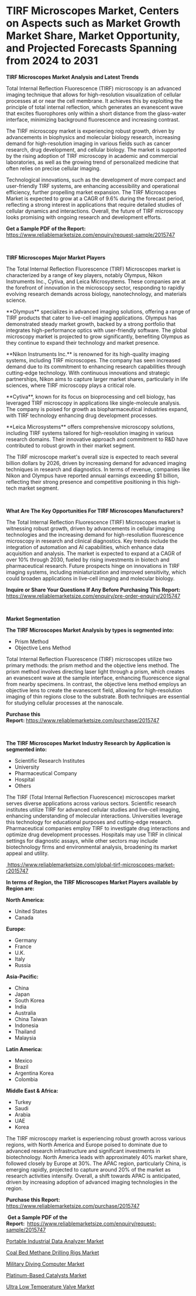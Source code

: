 <p><h1>TIRF Microscopes Market, Centers on Aspects such as Market Growth Market Share, Market Opportunity, and Projected Forecasts Spanning from 2024 to 2031</h1></p><p><strong>TIRF Microscopes Market Analysis and Latest Trends</strong></p>
<p><p>Total Internal Reflection Fluorescence (TIRF) microscopy is an advanced imaging technique that allows for high-resolution visualization of cellular processes at or near the cell membrane. It achieves this by exploiting the principle of total internal reflection, which generates an evanescent wave that excites fluorophores only within a short distance from the glass-water interface, minimizing background fluorescence and increasing contrast.</p><p>The TIRF microscopy market is experiencing robust growth, driven by advancements in biophysics and molecular biology research, increasing demand for high-resolution imaging in various fields such as cancer research, drug development, and cellular biology. The market is supported by the rising adoption of TIRF microscopy in academic and commercial laboratories, as well as the growing trend of personalized medicine that often relies on precise cellular imaging.</p><p>Technological innovations, such as the development of more compact and user-friendly TIRF systems, are enhancing accessibility and operational efficiency, further propelling market expansion. The TIRF Microscopes Market is expected to grow at a CAGR of 9.6% during the forecast period, reflecting a strong interest in applications that require detailed studies of cellular dynamics and interactions. Overall, the future of TIRF microscopy looks promising with ongoing research and development efforts.</p></p>
<p><strong>Get a Sample PDF of the Report:&nbsp;</strong> <a href="https://www.reliablemarketsize.com/enquiry/request-sample/2015747?utm_campaign=1105&utm_medium=2&utm_source=Github&utm_content=ia&utm_term=27102024&utm_id=tirf-microscopes">https://www.reliablemarketsize.com/enquiry/request-sample/2015747</a></p>
<p>&nbsp;</p>
<p><strong>TIRF Microscopes Major Market Players</strong></p>
<p><p>The Total Internal Reflection Fluorescence (TIRF) Microscopes market is characterized by a range of key players, notably Olympus, Nikon Instruments Inc., Cytiva, and Leica Microsystems. These companies are at the forefront of innovation in the microscopy sector, responding to rapidly evolving research demands across biology, nanotechnology, and materials science.</p><p>**Olympus** specializes in advanced imaging solutions, offering a range of TIRF products that cater to live-cell imaging applications. Olympus has demonstrated steady market growth, backed by a strong portfolio that integrates high-performance optics with user-friendly software. The global microscopy market is projected to grow significantly, benefiting Olympus as they continue to expand their technology and market presence.</p><p>**Nikon Instruments Inc.** is renowned for its high-quality imaging systems, including TIRF microscopes. The company has seen increased demand due to its commitment to enhancing research capabilities through cutting-edge technology. With continuous innovations and strategic partnerships, Nikon aims to capture larger market shares, particularly in life sciences, where TIRF microscopy plays a critical role.</p><p>**Cytiva**, known for its focus on bioprocessing and cell biology, has leveraged TIRF microscopy in applications like single-molecule analysis. The company is poised for growth as biopharmaceutical industries expand, with TIRF technology enhancing drug development processes.</p><p>**Leica Microsystems** offers comprehensive microscopy solutions, including TIRF systems tailored for high-resolution imaging in various research domains. Their innovative approach and commitment to R&D have contributed to robust growth in their market segment.</p><p>The TIRF microscope market's overall size is expected to reach several billion dollars by 2026, driven by increasing demand for advanced imaging techniques in research and diagnostics. In terms of revenue, companies like Nikon and Olympus have reported annual earnings exceeding $1 billion, reflecting their strong presence and competitive positioning in this high-tech market segment.</p></p>
<p>&nbsp;</p>
<p><strong>What Are The Key Opportunities For TIRF Microscopes Manufacturers?</strong></p>
<p><p>The Total Internal Reflection Fluorescence (TIRF) Microscopes market is witnessing robust growth, driven by advancements in cellular imaging technologies and the increasing demand for high-resolution fluorescence microscopy in research and clinical diagnostics. Key trends include the integration of automation and AI capabilities, which enhance data acquisition and analysis. The market is expected to expand at a CAGR of over 10% through 2030, fueled by rising investments in biotech and pharmaceutical research. Future prospects hinge on innovations in TIRF imaging systems, including miniaturization and improved sensitivity, which could broaden applications in live-cell imaging and molecular biology.</p></p>
<p><strong>Inquire or Share Your Questions If Any Before Purchasing This Report:</strong> <a href="https://www.reliablemarketsize.com/enquiry/pre-order-enquiry/2015747?utm_campaign=1105&utm_medium=2&utm_source=Github&utm_content=ia&utm_term=27102024&utm_id=tirf-microscopes">https://www.reliablemarketsize.com/enquiry/pre-order-enquiry/2015747</a></p>
<p>&nbsp;</p>
<p><strong>Market Segmentation</strong></p>
<p><strong>The TIRF Microscopes Market Analysis by types is segmented into:</strong></p>
<p><ul><li>Prism Method</li><li>Objective Lens Method</li></ul></p>
<p><p>Total Internal Reflection Fluorescence (TIRF) microscopes utilize two primary methods: the prism method and the objective lens method. The prism method involves directing laser light through a prism, which creates an evanescent wave at the sample interface, enhancing fluorescence signal from nearby specimens. In contrast, the objective lens method employs an objective lens to create the evanescent field, allowing for high-resolution imaging of thin regions close to the substrate. Both techniques are essential for studying cellular processes at the nanoscale.</p></p>
<p><strong>Purchase this Report:&nbsp;</strong><a href="https://www.reliablemarketsize.com/purchase/2015747?utm_campaign=1105&utm_medium=2&utm_source=Github&utm_content=ia&utm_term=27102024&utm_id=tirf-microscopes">https://www.reliablemarketsize.com/purchase/2015747</a></p>
<p>&nbsp;</p>
<p><strong>The TIRF Microscopes Market Industry Research by Application is segmented into:</strong></p>
<p><ul><li>Scientific Research Institutes</li><li>University</li><li>Pharmaceutical Company</li><li>Hospital</li><li>Others</li></ul></p>
<p><p>The TIRF (Total Internal Reflection Fluorescence) microscopes market serves diverse applications across various sectors. Scientific research institutes utilize TIRF for advanced cellular studies and live-cell imaging, enhancing understanding of molecular interactions. Universities leverage this technology for educational purposes and cutting-edge research. Pharmaceutical companies employ TIRF to investigate drug interactions and optimize drug development processes. Hospitals may use TIRF in clinical settings for diagnostic assays, while other sectors may include biotechnology firms and environmental analysis, broadening its market appeal and utility.</p></p>
<p><a href="https://www.reliablemarketsize.com/global-tirf-microscopes-market-r2015747?utm_campaign=1105&utm_medium=2&utm_source=Github&utm_content=ia&utm_term=27102024&utm_id=tirf-microscopes">&nbsp;https://www.reliablemarketsize.com/global-tirf-microscopes-market-r2015747</a></p>
<p><strong>In terms of Region, the TIRF Microscopes Market Players available by Region are:</strong></p>
<p>
    <p> <strong> North America: </strong>
        <ul>
            <li>United States</li>
            <li>Canada</li>
        </ul>
        </p> 
    <p> <strong> Europe: </strong>
        <ul>
            <li>Germany</li>
            <li>France</li>
            <li>U.K.</li>
            <li>Italy</li>
            <li>Russia</li>
        </ul>
        </p> 
    <p> <strong> Asia-Pacific: </strong>
        <ul>
            <li>China</li>
            <li>Japan</li>
            <li>South Korea</li>
            <li>India</li>
            <li>Australia</li>
            <li>China Taiwan</li>
            <li>Indonesia</li>
            <li>Thailand</li>
            <li>Malaysia</li>
        </ul>
        </p> 
    <p> <strong> Latin America: </strong>
        <ul>
            <li>Mexico</li>
            <li>Brazil</li>
            <li>Argentina Korea</li>
            <li>Colombia</li>
        </ul>
        </p> 
    <p> <strong> Middle East & Africa: </strong>
        <ul>
            <li>Turkey</li>
            <li>Saudi</li>
            <li>Arabia</li>
            <li>UAE</li>
            <li>Korea</li>
        </ul>
    </p>
    </p>
<p><p>The TIRF microscopy market is experiencing robust growth across various regions, with North America and Europe poised to dominate due to advanced research infrastructure and significant investments in biotechnology. North America leads with approximately 40% market share, followed closely by Europe at 30%. The APAC region, particularly China, is emerging rapidly, projected to capture around 20% of the market as research activities intensify. Overall, a shift towards APAC is anticipated, driven by increasing adoption of advanced imaging technologies in the region.</p></p>
<p><strong>Purchase this Report: </strong><a href="https://www.reliablemarketsize.com/purchase/2015747?utm_campaign=1105&utm_medium=2&utm_source=Github&utm_content=ia&utm_term=27102024&utm_id=tirf-microscopes">https://www.reliablemarketsize.com/purchase/2015747</a></p>
<p>&nbsp;<strong>Get a Sample PDF of the Report:&nbsp;&nbsp;</strong><a href="https://www.reliablemarketsize.com/enquiry/request-sample/2015747?utm_campaign=1105&utm_medium=2&utm_source=Github&utm_content=ia&utm_term=27102024&utm_id=tirf-microscopes">https://www.reliablemarketsize.com/enquiry/request-sample/2015747</a></p>
<p><strong></strong></p>
<p><p><a href="https://issuu.com/reportprime-2/docs/portable-industrial-data-analyzer-m_9e1e09d88f5fb1?utm_campaign=1105&utm_medium=2&utm_source=Github&utm_content=ia&utm_term=27102024&utm_id=tirf-microscopes">Portable Industrial Data Analyzer Market</a></p><p><a href="https://www.linkedin.com/pulse/market-insights-global-coal-bed-methane-drilling-rigs-forecast-1rjqc?utm_campaign=1105&utm_medium=2&utm_source=Github&utm_content=ia&utm_term=27102024&utm_id=tirf-microscopes">Coal Bed Methane Drilling Rigs Market</a></p><p><a href="https://github.com/caetlinivcar/Market-Research-Report-List-1/blob/main/military-diving-computer-market.md?utm_campaign=1105&utm_medium=2&utm_source=Github&utm_content=ia&utm_term=27102024&utm_id=tirf-microscopes">Military Diving Computer Market</a></p><p><a href="https://www.linkedin.com/pulse/strategic-roadmap-success-global-platinum-based-catalysts-eooef?utm_campaign=1105&utm_medium=2&utm_source=Github&utm_content=ia&utm_term=27102024&utm_id=tirf-microscopes">Platinum-Based Catalysts Market</a></p><p><a href="https://issuu.com/reportprime-2/docs/ultra-low-temperature-valve-market-_c8550b570de6e2?utm_campaign=1105&utm_medium=2&utm_source=Github&utm_content=ia&utm_term=27102024&utm_id=tirf-microscopes">Ultra Low Temperature Valve Market</a></p></p>